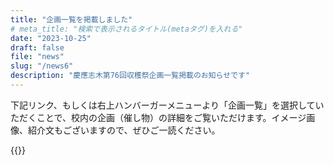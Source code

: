```yaml
---
title: "企画一覧を掲載しました"
# meta_title: "検索で表示されるタイトル(metaタグ)を入れる"
date: "2023-10-25"
draft: false
file: "news"
slug: "/news6"
description: "慶應志木第76回収穫祭企画一覧掲載のお知らせです"
---
```

下記リンク、もしくは右上ハンバーガーメニューより「企画一覧」を選択していただくことで、校内の企画（催し物）の詳細をご覧いただけます。イメージ画像、紹介文もございますので、ぜひご一読ください。

{{<inlink link = "groups" text = "企画一覧のページへ">}}
